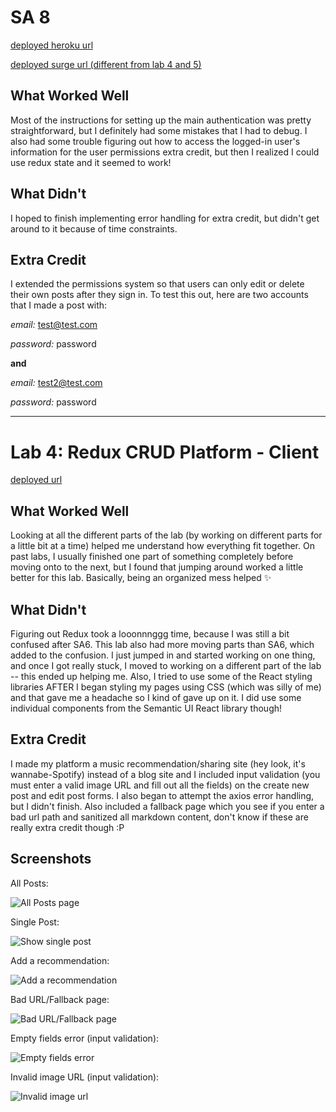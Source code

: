 # SA 8 
[deployed heroku url](https://sathvi-lab5-platform.herokuapp.com/)

[deployed surge url (different from lab 4 and 5)](http://sathvi-cs52-sa8.surge.sh/)

## What Worked Well
Most of the instructions for setting up the main authentication was pretty straightforward, but I definitely had some mistakes that I had to debug. I also had some trouble figuring out how to access the logged-in user's information for the user permissions extra credit, but then I realized I could use redux state and it seemed to work!

## What Didn't
I hoped to finish implementing error handling for extra credit, but didn't get around to it because of time constraints.

## Extra Credit
I extended the permissions system so that users can only edit or delete their own posts after they sign in. To test this out, here are two accounts that I made a post with:

*email:* test@test.com

*password:* password

**and**

*email:* test2@test.com

*password:* password

--------------------

# Lab 4: Redux CRUD Platform - Client 

[deployed url](http://sathvi-cs52-client.surge.sh/)

## What Worked Well
Looking at all the different parts of the lab (by working on different parts for a little bit at a time) helped me understand how everything fit together. On past labs, I usually finished one part of something completely before moving onto to the next, but I found that jumping around worked a little better for this lab. Basically, being an organized mess helped ✨

## What Didn't
Figuring out Redux took a looonnnggg time, because I was still a bit confused after SA6. This lab also had more moving parts than SA6, which added to the confusion. I just jumped in and started working on one thing, and once I got really stuck, I moved to working on a different part of the lab -- this ended up helping me. Also, I tried to use some of the React styling libraries AFTER I began styling my pages using CSS (which was silly of me) and that gave me a headache so I kind of gave up on it. I did use some individual components from the Semantic UI React library though!

## Extra Credit
I made my platform a music recommendation/sharing site (hey look, it's wannabe-Spotify) instead of a blog site and I included input validation (you must enter a valid image URL and fill out all the fields) on the create new post and edit post forms. I also began to attempt the axios error handling, but I didn't finish. Also included a fallback page which you see if you enter a bad url path and sanitized all markdown content, don't know if these are really extra credit though :P

## Screenshots
All Posts:

![All Posts page](https://github.com/dartmouth-cs52-20X/platform-client-sathvi-k/blob/master/allposts.png)

Single Post:

![Show single post](https://github.com/dartmouth-cs52-20X/platform-client-sathvi-k/blob/master/postview.png)

Add a recommendation: 

![Add a recommendation](https://github.com/dartmouth-cs52-20X/platform-client-sathvi-k/blob/master/addrec.png)

Bad URL/Fallback page:

![Bad URL/Fallback page](https://github.com/dartmouth-cs52-20X/platform-client-sathvi-k/blob/master/badurl.png)

Empty fields error (input validation): 

![Empty fields error](https://github.com/dartmouth-cs52-20X/platform-client-sathvi-k/blob/master/emptyfields.png)

Invalid image URL (input validation):

![Invalid image url](https://github.com/dartmouth-cs52-20X/platform-client-sathvi-k/blob/master/invalidURL.png)
